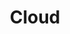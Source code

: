 ---
title: "Cloud"
description: "A category cloud weighted by posts per category."
type: cloud
menu:
  main:
    name: "Cloud"
    identifier: "cloud"
    url: "/cloud/"
    weight: -100
---